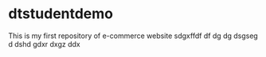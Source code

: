 # dtstudentdemo
This is my first repository of e-commerce website
sdgxffdf df dg dg dsgseg d dshd gdxr dxgz ddx
